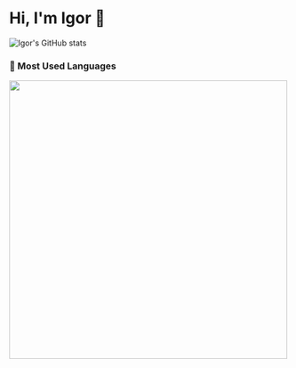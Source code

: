 <h1 align="left">Hi, I'm Igor 👋</h1>

![Igor's GitHub stats](https://github-readme-stats.vercel.app/api?username=igorltsyk&show_icons=true&theme=transparent)
<h3>🧰 Most Used Languages</h3>

<img src="https://github-readme-stats.vercel.app/api/top-langs/?username=igorltsyk&layout=compact&theme=transparent" width="500"/>
